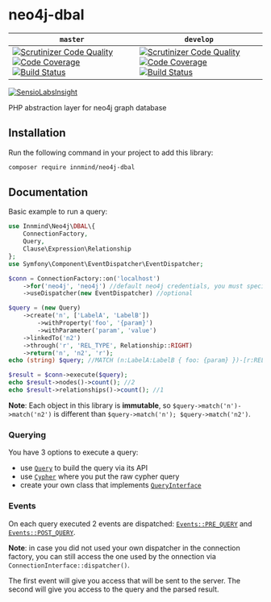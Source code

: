 # neo4j-dbal

| `master` | `develop` |
|----------|-----------|
|[![Scrutinizer Code Quality](https://scrutinizer-ci.com/g/Innmind/neo4j-dbal/badges/quality-score.png?b=master)](https://scrutinizer-ci.com/g/Innmind/neo4j-dbal/?branch=master) [![Code Coverage](https://scrutinizer-ci.com/g/Innmind/neo4j-dbal/badges/coverage.png?b=master)](https://scrutinizer-ci.com/g/Innmind/neo4j-dbal/?branch=master) [![Build Status](https://scrutinizer-ci.com/g/Innmind/neo4j-dbal/badges/build.png?b=master)](https://scrutinizer-ci.com/g/Innmind/neo4j-dbal/build-status/master)|[![Scrutinizer Code Quality](https://scrutinizer-ci.com/g/Innmind/neo4j-dbal/badges/quality-score.png?b=develop)](https://scrutinizer-ci.com/g/Innmind/neo4j-dbal/?branch=develop) [![Code Coverage](https://scrutinizer-ci.com/g/Innmind/neo4j-dbal/badges/coverage.png?b=develop)](https://scrutinizer-ci.com/g/Innmind/neo4j-dbal/?branch=develop) [![Build Status](https://scrutinizer-ci.com/g/Innmind/neo4j-dbal/badges/build.png?b=develop)](https://scrutinizer-ci.com/g/Innmind/neo4j-dbal/build-status/develop)|


[![SensioLabsInsight](https://insight.sensiolabs.com/projects/47616b37-fc24-4cd2-bb0e-28fb10a55ff5/big.png)](https://insight.sensiolabs.com/projects/47616b37-fc24-4cd2-bb0e-28fb10a55ff5)

PHP abstraction layer for neo4j graph database

## Installation

Run the following command in your project to add this library:

```sh
composer require innmind/neo4j-dbal
```

## Documentation

Basic example to run a query:

```php
use Innmind\Neo4j\DBAL\{
    ConnectionFactory,
    Query,
    Clause\Expression\Relationship
};
use Symfony\Component\EventDispatcher\EventDispatcher;

$conn = ConnectionFactory::on('localhost')
    ->for('neo4j', 'neo4j') //default neo4j credentials, you must specify them
    ->useDispatcher(new EventDispatcher) //optional

$query = (new Query)
    ->create('n', ['LabelA', 'LabelB'])
        ->withProperty('foo', '{param}')
        ->withParameter('param', 'value')
    ->linkedTo('n2')
    ->through('r', 'REL_TYPE', Relationship::RIGHT)
    ->return('n', 'n2', 'r');
echo (string) $query; //MATCH (n:LabelA:LabelB { foo: {param} })-[r:REL_TYPE]->(n2) RETURN n, n2, r

$result = $conn->execute($query);
echo $result->nodes()->count(); //2
echo $result->relationships()->count(); //1
```

**Note**: Each object in this library is **immutable**, so `$query->match('n')->match('n2')` is different than `$query->match('n'); $query->match('n2')`.


### Querying

You have 3 options to execute a query:

* use [`Query`](Query.php) to build the query via its API
* use [`Cypher`](Cypher.php) where you put the raw cypher query
* create your own class that implements [`QueryInterface`](QueryInterface.php)

### Events

On each query executed 2 events are dispatched: [`Events::PRE_QUERY`](Events.php) and [`Events::POST_QUERY`](Events.php).

**Note**: in case you did not used your own dispatcher in the connection factory, you can still access the one used by the onnection via `ConnectionInterface::dispatcher()`.

The first event will give you access that will be sent to the server. The second will give you access to the query and the parsed result.
